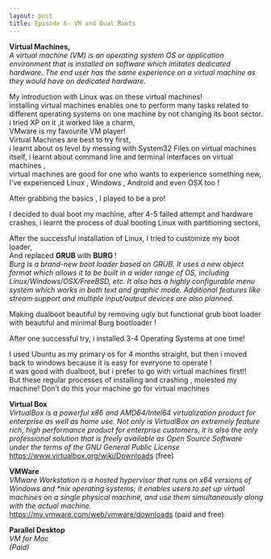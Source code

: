 ```yaml
---
layout: post
title: Episode 6- VM and Dual Boots 
---
```

<strong>Virtual Machines,</strong> <br>
<em>
A virtual machine (VM) is an operating system OS or application environment that is installed on software which imitates dedicated hardware. The end user has the same experience on a virtual machine as they would have on dedicated hardware.
</em> <br>

My introduction with Linux was on these virtual machines! <br>
installing virtual machines enables one to perform many tasks related to different operating systems on one machine by not changing its boot sector.<br>
i tried XP on it ,it worked like a charm,<br>VMware is my favourite VM player!<br>
Virtual Machines are best to try first,<br>
i learnt about os level by messing with System32 Files on virtual machines itself,
i learnt about command line and terminal interfaces on virtual machines, <br>
virtual machines are good for one who wants to experience something new,
I've experienced Linux , Windows , Android and even OSX  too !<br>

After grabbing the basics ,
I played to be a pro!<br>

I decided to dual boot my machine,
after 4-5 failed attempt and hardware crashes,
i learnt the process of dual booting Linux with partitioning sectors,<br>

After the successful installation of Linux,
I tried to customize my boot loader,<br>
And replaced <strong> GRUB </strong> with <strong> BURG </strong>!<br>
<em>
Burg is a brand-new boot loader based on GRUB. It uses a new object format which allows it to be built in a wider range of OS, including Linux/Windows/OSX/FreeBSD, etc. It also has a highly configurable menu system which works in both text and graphic mode. Additional features like stream support and multiple input/output devices are also planned.
</em><br>

Making dualboot beautiful by removing ugly but functional grub boot loader with beautiful and minimal Burg bootloader !<br>

After one successful try,i installed 3-4 Operating Systems at one time!<br>

I used Ubuntu as my primary os for 4 months straight, but then i moved back to windows because it is easy for everyone to operate !<br>
it was good with dualboot,
but i prefer to go with virtual machines first!!
<br>
But these regular processes of installing and crashing ,
molested my machine! 
Don’t do this your machine 
go for virtual machines 
<br>

<strong>Virtual Box </strong><br>
<em>
VirtualBox is a powerful x86 and AMD64/Intel64 virtualization product for enterprise as well as home use. Not only is VirtualBox an extremely feature rich, high performance product for enterprise customers, it is also the only professional solution that is freely available as Open Source Software under the terms of the GNU General Public License </em>
https://www.virtualbox.org/wiki/Downloads
(free)

<strong>VMWare</strong><br>
<em>
VMware Workstation is a hosted hypervisor that runs on x64 versions of Windows and *nix operating systems; it enables users to set up virtual machines on a single physical machine, and use them simultaneously along with the actual machine.</em><br>
https://my.vmware.com/web/vmware/downloads
(paid and free)

<strong >Parallel Desktop </strong ><br>
<em>
VM for Mac<br>
(Paid)
</em>